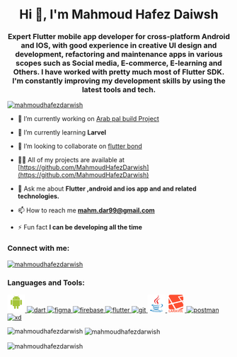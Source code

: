 <h1 align="center">Hi 👋, I'm Mahmoud Hafez Daiwsh</h1>
<h3 align="center">Expert Flutter mobile app developer for cross-platform Android and IOS, with good experience in creative UI design and development, refactoring and maintenance apps in various scopes such as Social media, E-commerce, E-learning and Others. I have worked with pretty much most of Flutter SDK. I'm constantly improving my development skills by using the latest tools and tech.</h3>

<p align="left"> <a href="https://github.com/ryo-ma/github-profile-trophy"><img src="https://github-profile-trophy.vercel.app/?username=mahmoudhafezdarwish" alt="mahmoudhafezdarwish" /></a> </p>

- 🔭 I’m currently working on [Arab pal build Project](https://palimar.org/)

- 🌱 I’m currently learning **Larvel**

- 👯 I’m looking to collaborate on [flutter bond](https://github.com/onestudio-co/flutter-bond)

- 👨‍💻 All of my projects are available at [https://github.com/MahmoudHafezDarwish](https://github.com/MahmoudHafezDarwish)

- 💬 Ask me about **Flutter ,android and ios app and and related technologies.**

- 📫 How to reach me **mahm.dar99@gmail.com**

- ⚡ Fun fact **I can be developing all the time**

<h3 align="left">Connect with me:</h3>
<p align="left">
<a href="https://dev.to/mahmoudhafezdarwish" target="blank"><img align="center" src="https://raw.githubusercontent.com/rahuldkjain/github-profile-readme-generator/master/src/images/icons/Social/devto.svg" alt="mahmoudhafezdarwish" height="30" width="40" /></a>
</p>

<h3 align="left">Languages and Tools:</h3>
<p align="left"> <a href="https://developer.android.com" target="_blank" rel="noreferrer"> <img src="https://raw.githubusercontent.com/devicons/devicon/master/icons/android/android-original-wordmark.svg" alt="android" width="40" height="40"/> </a> <a href="https://dart.dev" target="_blank" rel="noreferrer"> <img src="https://www.vectorlogo.zone/logos/dartlang/dartlang-icon.svg" alt="dart" width="40" height="40"/> </a> <a href="https://www.figma.com/" target="_blank" rel="noreferrer"> <img src="https://www.vectorlogo.zone/logos/figma/figma-icon.svg" alt="figma" width="40" height="40"/> </a> <a href="https://firebase.google.com/" target="_blank" rel="noreferrer"> <img src="https://www.vectorlogo.zone/logos/firebase/firebase-icon.svg" alt="firebase" width="40" height="40"/> </a> <a href="https://flutter.dev" target="_blank" rel="noreferrer"> <img src="https://www.vectorlogo.zone/logos/flutterio/flutterio-icon.svg" alt="flutter" width="40" height="40"/> </a> <a href="https://git-scm.com/" target="_blank" rel="noreferrer"> <img src="https://www.vectorlogo.zone/logos/git-scm/git-scm-icon.svg" alt="git" width="40" height="40"/> </a> <a href="https://www.java.com" target="_blank" rel="noreferrer"> <img src="https://raw.githubusercontent.com/devicons/devicon/master/icons/java/java-original.svg" alt="java" width="40" height="40"/> </a> <a href="https://laravel.com/" target="_blank" rel="noreferrer"> <img src="https://raw.githubusercontent.com/devicons/devicon/master/icons/laravel/laravel-plain-wordmark.svg" alt="laravel" width="40" height="40"/> </a> <a href="https://postman.com" target="_blank" rel="noreferrer"> <img src="https://www.vectorlogo.zone/logos/getpostman/getpostman-icon.svg" alt="postman" width="40" height="40"/> </a> <a href="https://www.adobe.com/products/xd.html" target="_blank" rel="noreferrer"> <img src="https://cdn.worldvectorlogo.com/logos/adobe-xd.svg" alt="xd" width="40" height="40"/> </a> </p>

<p><img align="left" src="https://github-readme-stats.vercel.app/api/top-langs?username=mahmoudhafezdarwish&show_icons=true&locale=en&layout=compact" alt="mahmoudhafezdarwish" /></p>

<p>&nbsp;<img align="center" src="https://github-readme-stats.vercel.app/api?username=mahmoudhafezdarwish&show_icons=true&locale=en" alt="mahmoudhafezdarwish" /></p>

<p><img align="center" src="https://github-readme-streak-stats.herokuapp.com/?user=mahmoudhafezdarwish&" alt="mahmoudhafezdarwish" /></p>
